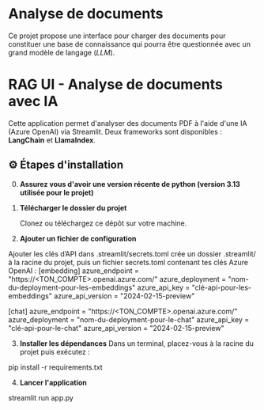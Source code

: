 # Analyse de documents

Ce projet propose une interface pour charger des documents pour constituer une base de connaissance qui pourra être questionnée avec un grand modèle de langage (_LLM_).
# RAG UI - Analyse de documents avec IA

Cette application permet d'analyser des documents PDF à l'aide d'une IA (Azure OpenAI) via Streamlit. Deux frameworks sont disponibles : **LangChain** et **LlamaIndex**.

## ⚙️ Étapes d'installation


0. **Assurez vous d'avoir une version récente de python (version 3.13 utilisée pour le projet)**

1. **Télécharger le dossier du projet**

   Clonez ou téléchargez ce dépôt sur votre machine.

2. **Ajouter un fichier de configuration**

 Ajouter les clés d’API dans .streamlit/secrets.toml
crée un dossier .streamlit/ à la racine du projet, puis un fichier secrets.toml contenant tes clés Azure OpenAI :
[embedding]
azure_endpoint = "https://<TON_COMPTE>.openai.azure.com/"
azure_deployment = "nom-du-deployment-pour-les-embeddings"
azure_api_key = "clé-api-pour-les-embeddings"
azure_api_version = "2024-02-15-preview"

[chat]
azure_endpoint = "https://<TON_COMPTE>.openai.azure.com/"
azure_deployment = "nom-du-deployment-pour-le-chat"
azure_api_key = "clé-api-pour-le-chat"
azure_api_version = "2024-02-15-preview"


3. **Installer les dépendances**
Dans un terminal, placez-vous à la racine du projet puis exécutez :

pip install -r requirements.txt


4. **Lancer l'application**

streamlit run app.py
